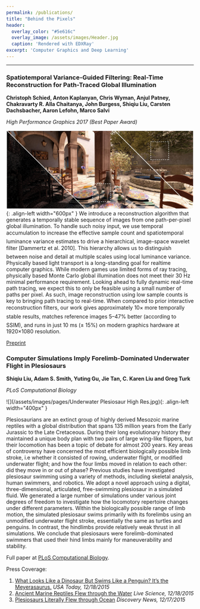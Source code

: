 ```yaml
---
permalink: /publications/
title: "Behind the Pixels"
header:
  overlay_color: "#5e616c"
  overlay_image: /assets/images/Header.jpg
  caption: 'Rendered with EDXRay'
excerpt: 'Computer Graphics and Deep Learning'
---
```


---

### Spatiotemporal Variance-Guided Filtering: Real-Time Reconstruction for Path-Traced Global Illumination

**Christoph Schied, Anton Kaplanyan, Chris Wyman, Anjul Patney, Chakravarty R. Alla Chaitanya, John Burgess, Shiqiu Liu, Carsten Dachsbacher, Aaron Lefohn, Marco Salvi**

_High Performance Graphics 2017 (Best Paper Award)_

![](/assets/images/pages/SVGF.jpg){: .align-left width="600px" }
We introduce a reconstruction algorithm that generates a temporally stable sequence of images from one path-per-pixel global illumination. To handle such noisy input, we use temporal accumulation to increase the effective sample count and spatiotemporal luminance variance estimates to drive a hierarchical, image-space wavelet filter [Dammertz et al. 2010]. This hierarchy allows us to distinguish between noise and detail at multiple scales using local luminance variance.
Physically based light transport is a long-standing goal for realtime computer graphics. While modern games use limited forms of ray tracing, physically based Monte Carlo global illumination does not meet their 30 Hz minimal performance requirement. Looking ahead to fully dynamic real-time path tracing, we expect this to only be feasible using a small number of paths per pixel. As such, image reconstruction using low sample counts is key to bringing path tracing to real-time. When compared to prior interactive reconstruction filters, our work gives approximately 10× more temporally stable results, matches reference images 5–47% better (according to SSIM), and runs in just 10 ms (± 15%) on modern graphics hardware at 1920×1080 resolution.

[Preprint](/assets/files/hpg17_svgf.pdf)


### Computer Simulations Imply Forelimb-Dominated Underwater Flight in Plesiosaurs

**Shiqiu Liu, Adam S. Smith, Yuting Gu, Jie Tan, C. Karen Liu and Greg Turk**

_PLoS Computational Biology_

![](/assets/images/pages/Underwater Plesiosaur High Res.jpg){: .align-left width="400px" }

Plesiosaurians are an extinct group of highly derived Mesozoic marine reptiles with a global distribution that spans 135 million years from the Early Jurassic to the Late Cretaceous. During their long evolutionary history they maintained a unique body plan with two pairs of large wing-like flippers, but their locomotion has been a topic of debate for almost 200 years. Key areas of controversy have concerned the most efficient biologically possible limb stroke, i.e whether it consisted of rowing, underwater flight, or modified underwater flight; and how the four limbs moved in relation to each other: did they move in or out of phase? Previous studies have investigated plesiosaur swimming using a variety of methods, including skeletal analysis, human swimmers, and robotics. We adopt a novel approach using a digital, three-dimensional, articulated, free-swimming plesiosaur in a simulated fluid. We generated a large number of simulations under various joint degrees of freedom to investigate how the locomotory repertoire changes under different parameters. Within the biologically possible range of limb motion, the simulated plesiosaur swims primarily with its forelimbs using an unmodified underwater flight stroke, essentially the same as turtles and penguins. In contrast, the hindlimbs provide relatively weak thrust in all simulations. We conclude that plesiosaurs were forelimb-dominated swimmers that used their hind limbs mainly for maneuverability and stability.

Full paper at [PLoS Computational Biology](http://journals.plos.org/ploscompbiol/article?id=10.1371/journal.pcbi.1004605).

Press Coverage:

1. [What Looks Like a Dinosaur But Swims Like a Penguin? It’s the Meyerasaurus.](http://www.usatoday.com/story/news/2015/12/17/meyerasaurus-dinosaur-swam-like-penguin/77507996/) _USA Today, 12/18/2015_
2. [Ancient Marine Reptiles Flew through the Water](http://www.livescience.com/53150-swimming-plesiosaurs.html) _Live Science, 12/18/2015_
3. [Plesiosaurs Literally Flew through Ocean](http://www.seeker.com/plesiosaurs-literally-flew-through-oceans-1770627747.html) _Discovery News, 12/17/2015_